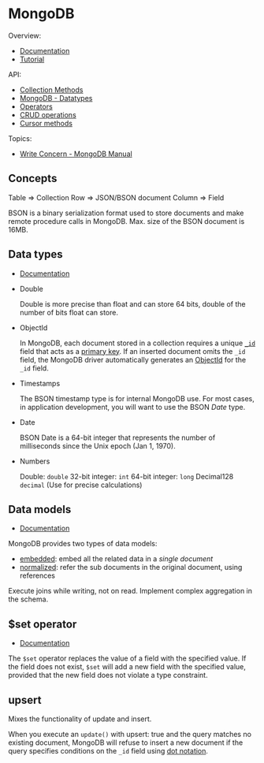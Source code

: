 # MongoDB

Overview:

* [Documentation](https://docs.mongodb.com/)
* [Tutorial](https://www.tutorialspoint.com/mongodb/index.htm)

API:

* [Collection Methods](https://docs.mongodb.com/manual/reference/method/js-collection/)
* [MongoDB - Datatypes](https://www.tutorialspoint.com/mongodb/mongodb_datatype.htm)
* [Operators](https://docs.mongodb.com/manual/reference/operator/)
* [CRUD operations](https://docs.mongodb.com/manual/crud/)
* [Cursor methods](https://docs.mongodb.com/manual/reference/method/js-cursor/)

Topics:

* [Write Concern - MongoDB Manual](https://docs.mongodb.com/manual/reference/write-concern/)

## Concepts

Table => Collection
Row => JSON/BSON document
Column => Field

BSON is a binary serialization format used to store documents and make remote procedure calls in MongoDB. Max. size of
the BSON document is 16MB.

## Data types

* [Documentation](https://docs.mongodb.com/manual/reference/bson-types/)

* Double

  Double is more precise than float and can store 64 bits, double of the number of bits float can store.

* ObjectId

  In MongoDB, each document stored in a collection requires a unique
  [`_id`](https://docs.mongodb.com/manual/reference/glossary/#term-id) field that acts as a [primary
  key](https://docs.mongodb.com/manual/reference/glossary/#term-primary-key). If an inserted document omits the `_id`
  field, the MongoDB driver automatically generates an
  [ObjectId](https://docs.mongodb.com/manual/reference/bson-types/#objectid) for the `_id` field.

* Timestamps

  The BSON timestamp type is for internal MongoDB use. For most cases, in application development, you will want to use
  the BSON *Date* type.

* Date

  BSON Date is a 64-bit integer that represents the number of milliseconds since the Unix epoch (Jan 1, 1970).

* Numbers

  Double: `double`
  32-bit integer: `int`
  64-bit integer: `long`
  Decimal128 `decimal` (Use for precise calculations)

## Data models

* [Documentation](https://www.tutorialspoint.com/mongodb/mongodb_data_modeling.htm)

MongoDB provides two types of data models: 

- [embedded](https://docs.mongodb.com/manual/core/data-model-design/#data-modeling-embedding): embed all the related
  data in a *single document*
- [normalized](https://docs.mongodb.com/manual/core/data-model-design/#normalized-data-models): refer the sub documents
  in the original document, using references

Execute joins while writing, not on read. Implement complex aggregation in the schema.

## $set operator

* [Documentation](https://docs.mongodb.com/manual/reference/operator/update/set/)

The `$set` operator replaces the value of a field with the specified value. If the field does not exist, `$set` will add
a new field with the specified value, provided that the new field does not violate a type constraint.

## upsert

Mixes the functionality of update and insert.

When you execute an `update()` with upsert: true and the query matches no existing document, MongoDB will refuse to
insert a new document if the query specifies conditions on the `_id` field using [dot
notation](https://docs.mongodb.com/manual/core/document/#document-dot-notation).

